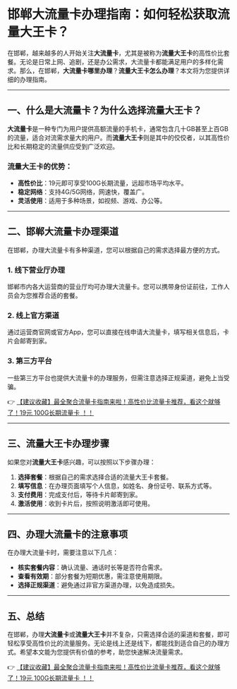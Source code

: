 # 邯郸大流量卡办理指南：如何轻松获取流量大王卡？

在邯郸，越来越多的人开始关注**大流量卡**，尤其是被称为**流量大王卡**的高性价比套餐。无论是日常上网、追剧，还是办公需求，大流量卡都能满足用户的多样化需求。那么，在邯郸，**大流量卡哪里办理**？**流量大王卡怎么办理**？本文将为您提供详细的办理指南。

---

## 一、什么是大流量卡？为什么选择流量大王卡？

**大流量卡**是一种专门为用户提供高额流量的手机卡，通常包含几十GB甚至上百GB的流量，适合对流需求量大的用户。而**流量大王卡**则是其中的佼佼者，以其高性价比和长期稳定的流量供应受到广泛欢迎。

### 流量大王卡的优势：
- **高性价比**：19元即可享受100G长期流量，远超市场平均水平。
- **稳定网络**：支持4G/5G网络，网速快，覆盖广。
- **灵活使用**：适用于多种场景，如视频、游戏、办公等。

---

## 二、邯郸大流量卡办理渠道

在邯郸，办理大流量卡有多种渠道，您可以根据自己的需求选择最方便的方式。

### 1. 线下营业厅办理
邯郸市内各大运营商的营业厅均可办理大流量卡。您可以携带身份证前往，工作人员会为您推荐合适的套餐。

### 2. 线上官方渠道
通过运营商官网或官方App，您可以直接在线申请大流量卡，填写相关信息后，卡片会邮寄到家。

### 3. 第三方平台
一些第三方平台也提供大流量卡的办理服务，但需注意选择正规渠道，避免上当受骗。

👉 [【建议收藏】最全聚合流量卡指南来啦！高性价比流量卡推荐，看这个就够了！19元 100G长期流量卡 ！！](https://bit.ly/Liuliangka)

---

## 三、流量大王卡办理步骤

如果您对**流量大王卡**感兴趣，可以按照以下步骤办理：

1. **选择套餐**：根据自己的需求选择合适的流量大王卡套餐。
2. **填写信息**：在办理页面填写个人信息，如姓名、身份证号、联系方式等。
3. **支付费用**：完成支付后，等待卡片邮寄到家。
4. **激活使用**：收到卡片后，按照说明激活即可使用。

---

## 四、办理大流量卡的注意事项

在办理大流量卡时，需要注意以下几点：
- **核实套餐内容**：确认流量、通话时长等是否符合需求。
- **查看有效期**：部分套餐为短期优惠，需注意使用期限。
- **选择正规渠道**：避免通过非官方渠道办理，以免造成损失。

---

## 五、总结

在邯郸，办理**大流量卡**或**流量大王卡**并不复杂，只需选择合适的渠道和套餐，即可轻松享受高性价比的流量服务。无论是线上还是线下，都能找到适合自己的办理方式。希望本文能为您提供有价值的参考，助您快速解决流量需求。

👉 [【建议收藏】最全聚合流量卡指南来啦！高性价比流量卡推荐，看这个就够了！19元 100G长期流量卡 ！！](https://bit.ly/Liuliangka)